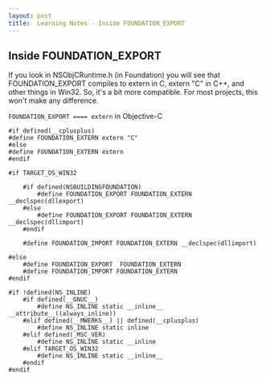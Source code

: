 ```yaml
---
layout: post
title:  Learning Notes - Inside FOUNDATION_EXPORT
---
```

## Inside FOUNDATION_EXPORT
If you look in NSObjCRuntime.h (in Foundation) you will see that FOUNDATION_EXPORT compiles to extern in C, extern "C" in C++, and other things in Win32. So, it's a bit more compatible. For most projects, this won't make any difference.

`FOUNDATION_EXPORT ==== extern` in Objective-C

```
#if defined(__cplusplus)
#define FOUNDATION_EXTERN extern "C"
#else
#define FOUNDATION_EXTERN extern
#endif

#if TARGET_OS_WIN32

    #if defined(NSBUILDINGFOUNDATION)
        #define FOUNDATION_EXPORT FOUNDATION_EXTERN __declspec(dllexport)
    #else
        #define FOUNDATION_EXPORT FOUNDATION_EXTERN __declspec(dllimport)
    #endif

    #define FOUNDATION_IMPORT FOUNDATION_EXTERN __declspec(dllimport)

#else
    #define FOUNDATION_EXPORT  FOUNDATION_EXTERN
    #define FOUNDATION_IMPORT FOUNDATION_EXTERN
#endif

#if !defined(NS_INLINE)
    #if defined(__GNUC__)
        #define NS_INLINE static __inline__ __attribute__((always_inline))
    #elif defined(__MWERKS__) || defined(__cplusplus)
        #define NS_INLINE static inline
    #elif defined(_MSC_VER)
        #define NS_INLINE static __inline
    #elif TARGET_OS_WIN32
        #define NS_INLINE static __inline__
    #endif
#endif 
```

